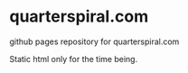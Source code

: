 quarterspiral.com
=========================

github pages repository for quarterspiral.com

Static html only for the time being.